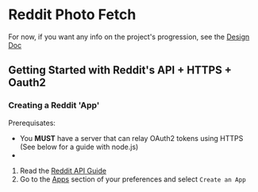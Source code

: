 # Reddit Photo Fetch

For now, if you want any info on the project's progression, see the [Design Doc](./design-doc.md)


## Getting Started with Reddit's API + HTTPS + Oauth2


### Creating a Reddit 'App'

Prerequisates:
- You __MUST__ have a server that can relay OAuth2 tokens using HTTPS (See below for a guide with node.js)
- 

1. Read the [Reddit API Guide ](https://github.com/reddit-archive/reddit/wiki/API)
2. Go to the [Apps](https://www.reddit.com/prefs/apps/) section of your preferences and select `Create an App`